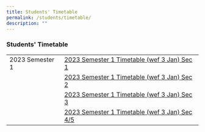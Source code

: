 ```yaml
---
title: Students' Timetable
permalink: /students/timetable/
description: ""
---
```

### **Students' Timetable**

|  	|  	|
|---	|---	|
| 2023 Semester 1 	| [2023 Semester 1 Timetable (wef 3 Jan) Sec 1](/files/2023%20Semester%201%20Timetable%20(wef%203%20Jan)%20V2_Sec1.pdf) 	|
|  	| [2023 Semester 1 Timetable (wef 3 Jan) Sec 2](/files/2023%20Semester%201%20Timetable%20(wef%203%20Jan)%20V2_Sec2.pdf) 	|
|  	| [2023 Semester 1 Timetable (wef 3 Jan) Sec 3](/files/2023%20Semester%201%20Timetable%20(wef%203%20Jan)%20V2_Sec3.pdf) 	|
|  	| [2023 Semester 1 Timetable (wef 3 Jan) Sec 4/5](/files/2023%20Semester%201%20Timetable%20(wef%203%20Jan)%20V2_Sec4.pdf) 	|